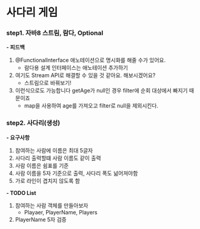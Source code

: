 # 사다리 게임
### step1. 자바8 스트림, 람다, Optional
**- 피드백**
1. @FunctionalInterface 애노테이션으로 명시화를 해줄 수가 있어요.
   * 람다용 설계 인터페이스는 애노테이션 추가하기
2. 여기도 Stream API로 해결할 수 있을 것 같아요. 해보시겠어요?
   * 스트림으로 바꿔보기!
3. 이런식으로도 가능합니다 getAge가 null인 경우 filter에 순회 대상에서 빠지기 때문이죠
   * map을 사용하여 age를 가져오고 filter로 null을 제외시킨다.

### step2. 사다리(생성)
**- 요구사항**
1. 참여하는 사람에 이름은 최대 5글자
2. 사다리 출력할떄 사람 이름도 같이 출력
3. 사람 이름은 쉼표를 기준
4. 사람 이름을 5자 기준으로 출력, 사다리 폭도 넒어져야함
5. 가로 라인이 겹치지 않도록 함

**- TODO List**
1. 참여하는 사람 객체를 만들아보자
   - Playaer, PlayerName, Players
2. PlayerName 5자 검증
